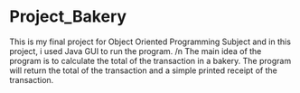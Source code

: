 # Project_Bakery
This is my final project for Object Oriented Programming Subject and in this project, i used Java GUI to run the program.
/n
The main idea of the program is to calculate the total of the transaction in a bakery. The program will return the total of the transaction and a simple printed receipt of the transaction.
